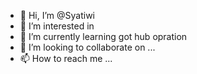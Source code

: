 - 👋 Hi, I’m @Syatiwi
- 👀 I’m interested in
- 🌱 I’m currently learning got hub opration
- 💞️ I’m looking to collaborate on ...
- 📫 How to reach me ...

<!---
Syatiwi/Syatiwi is a ✨ special ✨ repository because its `README.md` (this file) appears on your GitHub profile.
You can click the Preview link to take a look at your changes.
--->
